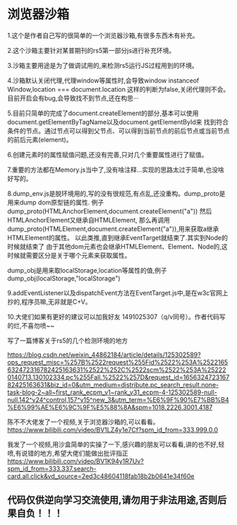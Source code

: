 # 浏览器沙箱

1.这个是作者自己写的很简单的一个浏览器沙箱,有很多东西木有补充。

2.这个沙箱主要针对某普期刊的rs5第一部分js进行补充环境。

3.沙箱主要用途是为了做调试用的,来检测rs5运行JS过程用到的环境。

4.沙箱默认关闭代理,代理window等属性时,会导致window instanceof Window,location === document.location
这样的判断为false,关闭代理则不会。目前开启会有bug,会导致找不到节点,还在构思···

5.目前只简单的完成了document.createElement的部分,基本可以使用
document.getElementByTagName以及document.getElementById来
找到符合条件的节点。通过节点可以得到父节点、可以得到当前节点的前后节点或当前节点的前后元素(element)。

6.创建元素时的属性赋值问题,还没有完善,只对几个重要属性进行了赋值。

7.重要的方法都在Memory.js当中了,没有啥注释...实现的思路太过于简单,也没啥好写的。

8.dump_env.js是脱环境用的,写的没有很规范,有点乱,还没重构。dump_proto是用来dump dom原型链的属性.
例子 dump_proto(HTMLAnchorElement,document.createElement("a"))
然后HTMLAnchorElement又继承自HTMLElement,
那么再调用dump_proto(HTMLElement,document.createElement("a")),用来获取a继承HTMLElement的属性。
以此类推,直到继承EventTarget就结束了.其实到Node的时候就结束了
由于其他dom元素也会继承HTMLElement、Element、Node的,这时候就需要区分是关于哪个元素来获取属性。

dump_obj是用来取localStorage,location等属性的值,例子 dump_obj(localStorage,"localStorage")

9.addEventListener以及dispatchEvent方法在EventTarget.js中,是在w3c官网上抄的,程序员嘛,无非就是C+V。

10.大佬们如果有更好的建议可以加我好友 1491025307（q/v同号）。作者代码写的烂,不喜勿喷~~

写了一篇博客关于rs5的几个检测环境的地方

https://blog.csdn.net/weixin_44862184/article/details/125302589?ops_request_misc=%257B%2522request%255Fid%2522%253A%2522165632472316782425163631%2522%252C%2522scm%2522%253A%252220140713.130102334.pc%255Fall.%2522%257D&request_id=165632472316782425163631&biz_id=0&utm_medium=distribute.pc_search_result.none-task-blog-2~all~first_rank_ecpm_v1~rank_v31_ecpm-4-125302589-null-null.142^v24^control,157^v15^new_3&utm_term=%E6%9F%90%E7%BB%B4%E6%99%AE%E6%9C%9F%E5%88%8A&spm=1018.2226.3001.4187


陈不不大佬发了一个视频,关于浏览器沙箱的,可以看看。
https://www.bilibili.com/video/BV1LZ4y1e7Cf?spm_id_from=333.999.0.0

我发了一个视频,用沙盒简单的实操了一下,感兴趣的朋友可以看看,讲的也不好,轻喷,有说错的地方,希望大佬们能做出批评指正
https://www.bilibili.com/video/BV1K94y1R7Uv?spm_id_from=333.337.search-card.all.click&vd_source=2ed3c48604118fab18b2b0641e34f60e


## 代码仅供逆向学习交流使用,请勿用于非法用途,否则后果自负！！！


